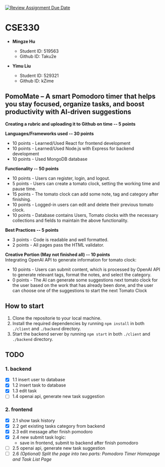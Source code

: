 [![Review Assignment Due Date](https://classroom.github.com/assets/deadline-readme-button-22041afd0340ce965d47ae6ef1cefeee28c7c493a6346c4f15d667ab976d596c.svg)](https://classroom.github.com/a/7yqbrEZI)

# CSE330

- **Mingze Hu**

  - Student ID: 519563
  - Github ID: Taku2e

- **Yimu Liu**
  - Student ID: 529321
  - Github ID: kZime

## PomoMate – A smart Pomodoro timer that helps you stay focused, organize tasks, and boost productivity with AI-driven suggestions

**Creating a rubric and uploading it to Github on time -- 5 points**

**Languages/Frameworks used -- 30 points**

- 10 points - Learned/Used React for frontend development
- 10 points - Learned/Used Node.js with Express for backend development
- 10 points - Used MongoDB database

**Functionality -- 50 points**

- 10 points - Users can register, login, and logout.
- 5 points - Users can create a tomato clock, setting the working time and pause time.
- 15 points - The tomato clock can add some note, tag and category after finishing.
- 10 points - Logged-in users can edit and delete their previous tomato clock.
- 10 points - Database contains Users, Tomato clocks with the necessary collections and fields to maintain the above functionality.

**Best Practices -- 5 points**

- 3 points - Code is readable and well formatted.
- 2 points - All pages pass the HTML validator.

**Creative Portion (May not finished all) -- 10 points**  
Integrating OpenAI API to generate information for tomato clock:

- 10 points - Users can submit content, which is processed by OpenAI API to generate relevant tags, format the notes, and select the category.
- 0 points - The AI can generate some suggestions next tomato clock for the user based on the work that has already been done, and the user can choose one of the suggestions to start the next Tomato Clock

## How to start

1. Clone the repositorie to your local machine.
2. Install the required dependencies by running `npm install` in both `./client` and `./backend` directory.
3. Start the backend server by running `npm start` in both `./client` and `./backend` directory.

## TODO

### 1. backend

- [x] 1.1 insert user to database
- [x] 1.2 insert task to database
- [x] 1.3 edit task
- [ ] 1.4 openai api, generate new task suggestion

### 2. frontend

- [x] 2.1 show task history
- [x] 2.2 get existing tasks category from backend
- [x] 2.3 edit message after finish pomodoro
- [x] 2.4 new submit task logic:
  - save in frontend, submit to backend after finish pomodoro
- [ ] 2.5 openai api, generate new task suggestion
- [ ] 2.6 *(Optional) Split the page into two parts: Pomodoro Timer Homepage and Task List Page*
